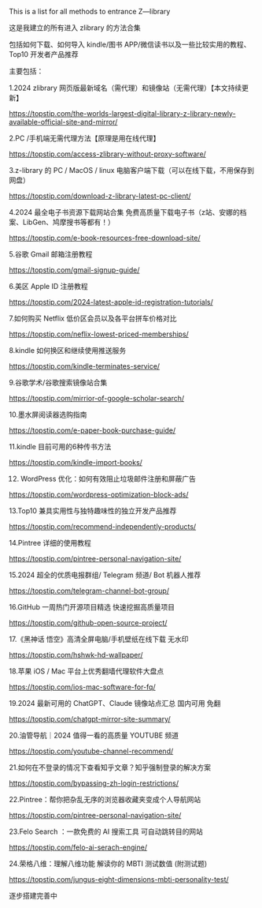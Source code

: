 This is a list for all methods to entrance Z—library

这是我建立的所有进入 zlibrary 的方法合集

包括如何下载、如何导入 kindle/图书 APP/微信读书以及一些比较实用的教程、Top10 开发者产品推荐

主要包括：

1.2024 zlibrary 网页版最新域名（需代理）和镜像站（无需代理）【本文持续更新】

https://topstip.com/the-worlds-largest-digital-library-z-library-newly-available-official-site-and-mirror/

2.PC /手机端无需代理方法【原理是用在线代理】

https://topstip.com/access-zlibrary-without-proxy-software/

3.z-library 的 PC / MacOS / linux 电脑客户端下载（可以在线下载，不用保存到网盘）

https://topstip.com/download-z-library-latest-pc-client/

4.2024 最全电子书资源下载网站合集 免费高质量下载电子书（z站、安娜的档案、LibGen、鸠摩搜书等都有！）

https://topstip.com/e-book-resources-free-download-site/

5.谷歌 Gmail 邮箱注册教程

https://topstip.com/gmail-signup-guide/

6.美区 Apple ID 注册教程

https://topstip.com/2024-latest-apple-id-registration-tutorials/

7.如何购买 Netflix 低价区会员以及各平台拼车价格对比

https://topstip.com/neflix-lowest-priced-memberships/

8.kindle 如何换区和继续使用推送服务

https://topstip.com/kindle-terminates-service/

9.谷歌学术/谷歌搜索镜像站合集

https://topstip.com/mirrior-of-google-scholar-search/

10.墨水屏阅读器选购指南

https://topstip.com/e-paper-book-purchase-guide/

11.kindle 目前可用的6种传书方法

https://topstip.com/kindle-import-books/

12. WordPress 优化：如何有效阻止垃圾邮件注册和屏蔽广告

https://topstip.com/wordpress-optimization-block-ads/

13.Top10 兼具实用性与独特趣味性的独立开发产品推荐

https://topstip.com/recommend-independently-products/

14.Pintree 详细的使用教程

https://topstip.com/pintree-personal-navigation-site/

15.2024 超全的优质电报群组/ Telegram 频道/ Bot 机器人推荐

https://topstip.com/telegram-channel-bot-group/

16.GitHub 一周热门开源项目精选 快速挖掘高质量项目

https://topstip.com/github-open-source-project/

17.《黑神话 悟空》高清全屏电脑/手机壁纸在线下载 无水印

https://topstip.com/hshwk-hd-wallpaper/

18.苹果 iOS / Mac 平台上优秀翻墙代理软件大盘点

https://topstip.com/ios-mac-software-for-fq/

19.2024 最新可用的 ChatGPT、Claude 镜像站点汇总 国内可用 免翻

https://topstip.com/chatgpt-mirror-site-summary/

20.油管导航｜2024 值得一看的高质量 YOUTUBE 频道 

https://topstip.com/youtube-channel-recommend/

21.如何在不登录的情况下查看知乎文章？知乎强制登录的解决方案

https://topstip.com/bypassing-zh-login-restrictions/

22.Pintree：帮你把杂乱无序的浏览器收藏夹变成个人导航网站

https://topstip.com/pintree-personal-navigation-site/

23.Felo Search ：一款免费的 AI 搜索工具 可自动跳转目的网站

https://topstip.com/felo-ai-serach-engine/

24.荣格八维：理解八维功能 解读你的 MBTI 测试数值 (附测试题)

https://topstip.com/jungus-eight-dimensions-mbti-personality-test/

逐步搭建完善中
